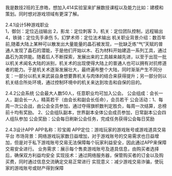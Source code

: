 我是数技2班的王彦皓，想加入414实验室来扩展数技课程以及能力比如：建模和策划。同时想对游戏领域有更深了解。

2.4.1设计5种游戏职业  
1，御剑：定位近战输出
2，影龙：定位刺客
3，机关：定位团队控制，远程输出
4，铁骑：定位先手承伤
5，幻梦术师：定位法术输出
机关职业背景介绍：数百年前,随着大陆上某种可以散发出大量能量的晶石被发现，一批缺乏练“气”天赋的普通人发现了晶石的潜能，于是他们开始以木、石为材料开始建造一系列工具，通过晶石为其供能。随着后人不断探索，发展出来的工具越来越先进，以至于出现一批以机关术闻名大陆的派别，机关术的出现使得大陆上的普通人也可以拥有对抗修道者的能力。于是机关术逐渐发展壮大，最终遍布整个大陆，同时渐渐产生不同分支：一部分以机关来武装自身想要靠机关与肉体的结合来获得提升；另一部分则以机关结合所处环境，通过控制环境中的机关来达到攻击和自保的目的。

2.4.2公会系统
公会最大人数50人，任意职业均可加入公会。
公会组成：会长一人，副会长一人，精英若干（由会长和副会长任命），会员若干
公会活动：1、每周一次公会战，由公会全员参加，通过夺得旗帜数判定胜负，每周一次结算，总榜前十均有奖励。
         2、公会组队副本，世界副本全体公会成员参加，日常副本公会四人组队参加
公会奖励：公会每日刷新公会任务，完成任务获得公会每日奖励

2.4.3设计APP
APP名称：珍宝阁
APP定位：游戏玩家的游戏账号或游戏道具交易平台
市场背景：网络游戏玩家数日益增加，对于游戏账号的交易需求也日益增加，但是对于私下游戏账号交易无法保障每个玩家利益安全，因此通过APP来保障交易安全进行。
业务需求：展示每个售卖游戏账号及道具信息，由购买者选择后，确保双方利益均安全
实现技术：通过网络服务器，保管购买者的订金以及购买费，同时通过信息交流确定交易正常进行
实现意义：减少游戏交易诈骗，使玩家的游戏账号或财产得到保障
